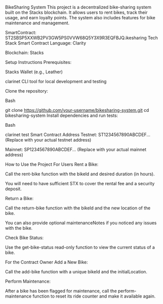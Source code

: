 BikeSharing System
This project is a decentralized bike-sharing system built on the Stacks blockchain. It allows users to rent bikes, track their usage, and earn loyalty points. The system also includes features for bike maintenance and management.

SmartContract: ST2SBSP5XXWB2PV3GW5PS0VVW68Q5Y3X9R3EQFBJQ.ikesharing
Tech Stack
Smart Contract Language: Clarity

Blockchain: Stacks

Setup Instructions
Prerequisites:

Stacks Wallet (e.g., Leather)

clarinet CLI tool for local development and testing

Clone the repository:

Bash

git clone https://github.com/your-username/bikesharing-system.git
cd bikesharing-system
Install dependencies and run tests:

Bash

clarinet test
Smart Contract Address
Testnet: ST1234567890ABCDEF... (Replace with your actual testnet address)

Mainnet: SP1234567890ABCDEF... (Replace with your actual mainnet address)

How to Use the Project
For Users
Rent a Bike:

Call the rent-bike function with the bikeId and desired duration (in hours).

You will need to have sufficient STX to cover the rental fee and a security deposit.

Return a Bike:

Call the return-bike function with the bikeId and the new location of the bike.

You can also provide optional maintenanceNotes if you noticed any issues with the bike.

Check Bike Status:

Use the get-bike-status read-only function to view the current status of a bike.

For the Contract Owner
Add a New Bike:

Call the add-bike function with a unique bikeId and the initialLocation.

Perform Maintenance:

After a bike has been flagged for maintenance, call the perform-maintenance function to reset its ride counter and make it available again.
